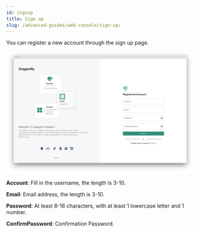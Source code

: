 ```yaml
---
id: signup
title: Sign up
slug: /advanced-guides/web-console/sign-up/
---
```


You can register a new account through the sign up page.

![signup](../../resource/advanced-guides/web-console/login/signup.png)

**Account**: Fill in the username, the length is 3-10.

**Email**: Email address, the length is 3-10.

**Password**: At least 8-16 characters, with at least 1 lowercase letter and 1 number.

**ConfirmPassword**: Confirmation Password.
